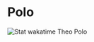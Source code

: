 # Polo

![Stat wakatime Theo Polo](https://github-readme-stats.vercel.app/api/wakatime?username=TheoPolo&layout=compact&theme=dracula)
